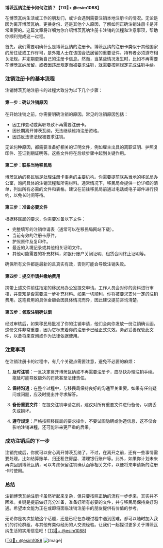 **博茨瓦纳注册卡如何注销？【TG💪+ @esim1088】**

在博茨瓦纳生活或工作的朋友们，或许会遇到需要注销本地注册卡的情况。无论是因为离开博茨瓦纳、更换身份、还是其他个人原因，了解如何正确注销注册卡是非常重要的。这篇文章将详细为你介绍博茨瓦纳注册卡注销的流程和注意事项，帮助你顺利完成这一过程。

首先，我们需要明确什么是博茨瓦纳的注册卡。博茨瓦纳的注册卡类似于其他国家的居住证或工作许可，是外籍人士在该国合法居留的重要证件。持有者必须遵守相关法规，并定期更新自己的注册卡信息。然而，当某些情况发生时，比如不再需要在博茨瓦纳居留，或者因违反规定而被要求注销，就需要按照规定完成注销手续。

### 注销注册卡的基本流程

注销博茨瓦纳注册卡的过程大致分为以下几个步骤：

#### 第一步：确认注销原因
在开始注销之前，你需要明确注销的原因。常见的注销原因包括：
- 因工作变动或离职导致不再需要注册卡。
- 因长期离开博茨瓦纳，无法继续维持注册资格。
- 因违反法律法规被要求注销。

无论何种原因，都需要准备好相关的证明文件，例如雇主出具的离职证明、护照复印件、签证到期证明等。这些文件将在后续步骤中起到关键作用。

#### 第二步：联系当地移民局
博茨瓦纳的移民局是处理注册卡事务的主要机构。你需要提前联系当地的移民局办公室，询问具体的注销流程和所需材料。通常情况下，移民局会提供一份详细的清单，列出所有必需的文件和表格。建议在前往移民局前通过电话或电子邮件进行预约，以免长时间等待。

#### 第三步：准备必要文件
根据移民局的要求，你需要准备以下文件：
- 完整填写的注销申请表（通常可以在移民局网站下载）。
- 当前有效的注册卡原件。
- 护照原件及复印件。
- 最近的入境记录或其他相关证明文件。
- 其他可能需要的补充材料，如银行账户关闭证明、租赁合同终止证明等。

确保所有文件都是最新的且真实有效，否则可能会导致注销失败。

#### 第四步：提交申请并缴纳费用
携带上述文件前往指定的移民局办公室提交申请。工作人员会对你的资料进行审核，并告知是否需要进一步补充材料。如果一切顺利，你将被要求支付一定的注销费用。这笔费用的具体金额会因具体情况而异，因此建议提前咨询清楚。

#### 第五步：领取注销确认函
经过审核后，如果移民局批准了你的注销申请，他们会向你发放一份注销确认函。这份文件非常重要，因为它标志着你的注册卡已经正式失效。务必妥善保管此文件，以备将来查询或作为法律依据使用。

### 注意事项

在注销注册卡的过程中，有几个关键点需要注意，避免不必要的麻烦：

1. **及时注销**：一旦决定离开博茨瓦纳或不再需要注册卡，应尽快办理注销手续。拖延可能导致额外的罚款甚至法律责任。
   
2. **保持沟通**：在整个过程中，与移民局保持良好的沟通至关重要。如果有任何疑问或问题，应及时提出并寻求解答。

3. **备份重要文件**：在提交注销申请之前，建议对所有重要文件进行备份，以防丢失或损坏。

4. **遵守规定**：严格按照移民局的要求操作，不要试图隐瞒或伪造信息，这不仅会影响注销进程，还可能带来更严重的后果。

### 成功注销后的下一步

注销完成后，你就可以安心离开博茨瓦纳了。不过，在离开之前，还有一些事情需要处理，比如结算账单、归还租住房屋、清理银行账户等。此外，如果你计划未来再次回到博茨瓦纳，可以考虑保留注销确认函等相关文件，以便将来申请新的注册卡时使用。

### 总结

注销博茨瓦纳注册卡虽然听起来复杂，但只要按照正确的流程一步步来，其实并不困难。关键是提前做好充分准备，准备好所有必要的文件，并与移民局保持良好沟通。希望本文能为正在或即将面临注销注册卡的朋友提供有价值的参考。

无论你是初次接触这个话题，还是已经在办理过程中遇到困难，都可以随时加入我们的讨论群组，与其他有类似经历的人交流经验。让我们一起探讨更多关于博茨瓦纳生活的实用信息吧！[[TG💪+ @esim1088](https://t.me/s/esim1088)]

[[TG💪+ @esim1088](https://t.me/s/esim1088) ![Image](https://i.postimg.cc/4NQfJmqS/Snipaste-2025-05-13-00-14-12.png)]